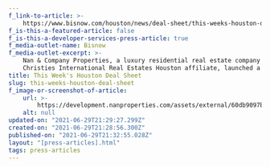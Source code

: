 ```yaml
---
f_link-to-article: >-
    https://www.bisnow.com/houston/news/deal-sheet/this-weeks-houston-deal-sheet-106290
f_is-this-a-featured-article: false
f_is-this-a-developer-services-press-article: true
f_media-outlet-name: Bisnow
f_media-outlet-excerpt: >-
    Nan & Company Properties, a luxury residential real estate company and
    Christies International Real Estates Houston affiliate, launched a
title: This Week's Houston Deal Sheet
slug: this-weeks-houston-deal-sheet
f_image-or-screenshot-of-article:
    url: >-
        https://development.nanproperties.com/assets/external/60db9097bc29d8263cca2492_content_screen_shot_2020-11-12_at_12.29.03_AM.png
    alt: null
updated-on: "2021-06-29T21:29:27.299Z"
created-on: "2021-06-29T21:28:56.300Z"
published-on: "2021-06-29T21:32:55.028Z"
layout: "[press-articles].html"
tags: press-articles
---
```


